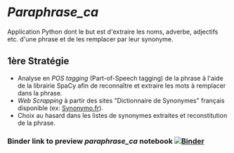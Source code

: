# *Paraphrase_ca* 
Application Python dont le but est d'extraire les noms, adverbe, adjectifs etc. d'une phrase et de les remplacer par leur synonyme.

## 1ère Stratégie
- Analyse en *POS tagging* (Part-of-Speech tagging) de la phrase à l'aide de la librairie SpaCy afin de reconnaître et extraire les mots à remplacer dans la phrase.
- *Web Scrapping* à partir des sites "Dictionnaire de Synonymes" français disponible (ex: [Synonymo.fr](https://synonymo.fr/)).
- Choix au hasard dans les listes de synonymes extraites et reconstitution de la phrase.

### Binder link to preview *paraphrase_ca* notebook [![Binder](https://mybinder.org/badge_logo.svg)](https://mybinder.org/v2/gh/ldancelme/paraphrase_ca/HEAD)
